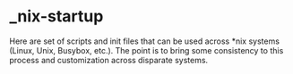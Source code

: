 _nix-startup
============

Here are set of scripts and init files that can be used across *nix systems (Linux, Unix, Busybox, etc.). The point is to bring some consistency to this process and customization across disparate systems. 
